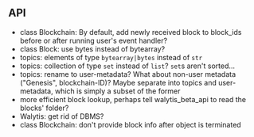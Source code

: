 ## API
- class Blockchain: By default, add newly received block to block_ids before or after running user's event handler?
- class Block: use bytes instead of bytearray?
- topics: elements of type `bytearray|bytes` instead of `str`
- topics: collection of type `set` instead of `list`? `set`s aren't sorted...
- topics: rename to user-metadata? What about non-user metadata ("Genesis", blockchain-ID)? Maybe separate into topics and user-metadata, which is simply a subset of the former 
- more efficient block lookup, perhaps tell walytis_beta_api to read the blocks' folder?
- Walytis: get rid of DBMS?
- class Blockchain: don't provide block info after object is terminated